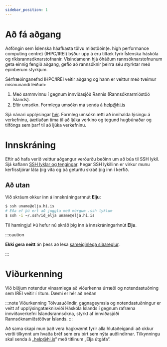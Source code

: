 ```yaml
---
sidebar_position: 1
---
```

# Að fá aðgang

Aðföngin sem Íslenska háafkasta tölvu miðstöðin(e. high performance computing centre) (IHPC/IREI) býður upp á eru tiltæk fyrir
Íslenska háskóla og ríkisrannsóknarstofnanir. Vísindamenn hjá óháðum rannsóknarstofnunum geta einnig fengið aðgang, gefið að rannsóknir þeirra séu styrktar með epinberum styrkjum.

Sérfræðinganefnd IHPC/IREI veitir aðgang og hann er veittur með tveimur mismunandi leiðum:

1. Með sammvinnu í gegnum innviðasjóð Rannís (Rannsóknarmiðstöð Íslands).
2. Eftir umsókn. Formlega umsókn má senda á [help@hi.is](mailto:help@hi.is)

Sjá nánari upplýsingar [hér](./files/rulesandreg-v1-2.pdf). 
Formleg umsókn ætti að innihalda lýsingu á verkefninu, áætlaðan tíma til að ljúka verkino og tegund hugbúnaðar og tilföngs sem þarf til að ljúka verkefninu.

# Innskráning

Eftir að hafa verið veittur aðgangur verðurðu beðinn um að búa til SSH lykil. Sjá kaflann [SSH lyklar og tengingar](./connecting/01_general.md). Þegar SSH lykillinn er virkur munu kerfisstjórar láta þig vita og þá geturðu skráð þig inn í kerfið.

## Að utan
Við skráum okkur inn á innskráningarhnút **Elju**:

```bash
$ ssh uname@elja.hi.is
# Eða ef þú ert að juggla með mörgum .ssh lyklum 
$ ssh -i ~/.ssh/id_elja uname@elja.hi.is
```

Til hamingju! Þú hefur nú skráð þig inn á innskráningarhnút **Elju**.

:::caution

**Ekki gera neitt** án þess að lesa [sameiginlega siðareglur](common/02_etiquette.md).

:::

# Viðurkenning

Við biðjum notendur vinsamlega að viðurkenna úrræði og notendastuðning sem IREI veitir í ritum. Dæmi er hér að neðan

:::note Viðurkenning
Tölvuauðlindir, gagnageymsla og notendastuðningur er veitt af upplýsingatæknisviði Háskóla Íslands í gegnum rafræna innviðaverkefni Íslandsrannsókna, styrkt af innviðasjóði Rannsóknamiðstöðvar Íslands.
:::

Að sama skapi mun það vera hagkvæmt fyrir alla hlutaðeigandi að okkur verði tilkynnt um hvaða bréf sem eru birt sem nýta auðlindirnar. Tilkynningu skal senda á „help@hi.is“ með titlinum „Elja útgáfa“.
